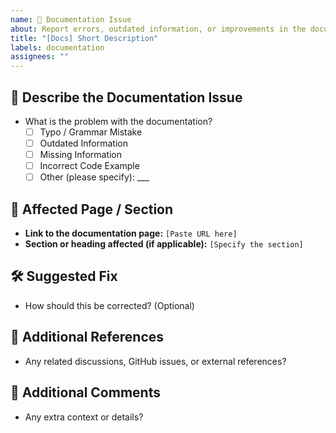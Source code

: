```yaml
---
name: 📖 Documentation Issue
about: Report errors, outdated information, or improvements in the documentation
title: "[Docs] Short Description"
labels: documentation
assignees: ""
---
```


## 📖 Describe the Documentation Issue

- What is the problem with the documentation?
  - [ ] Typo / Grammar Mistake
  - [ ] Outdated Information
  - [ ] Missing Information
  - [ ] Incorrect Code Example
  - [ ] Other (please specify): \_\_\_

## 📌 Affected Page / Section

- **Link to the documentation page:** `[Paste URL here]`
- **Section or heading affected (if applicable):** `[Specify the section]`

## 🛠 Suggested Fix

- How should this be corrected? (Optional)

## 🔗 Additional References

- Any related discussions, GitHub issues, or external references?

## 📝 Additional Comments

- Any extra context or details?
